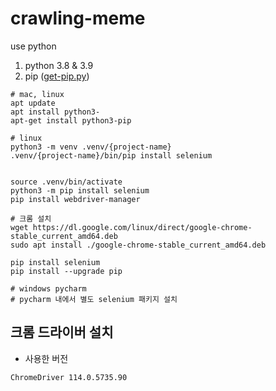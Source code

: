 # crawling-meme
use python

1. python 3.8 & 3.9
2. pip ([get-pip.py](https://bootstrap.pypa.io/get-pip.py))

```shell
# mac, linux
apt update
apt install python3-
apt-get install python3-pip

# linux
python3 -m venv .venv/{project-name}
.venv/{project-name}/bin/pip install selenium


source .venv/bin/activate
python3 -m pip install selenium
pip install webdriver-manager

# 크롬 설치
wget https://dl.google.com/linux/direct/google-chrome-stable_current_amd64.deb
sudo apt install ./google-chrome-stable_current_amd64.deb

pip install selenium
pip install --upgrade pip

# windows pycharm
# pycharm 내에서 별도 selenium 패키지 설치
```

## 크롬 드라이버 설치

- 사용한 버전

```text
ChromeDriver 114.0.5735.90
```